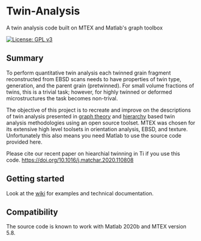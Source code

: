 # Twin-Analysis
A twin analysis code built on MTEX and Matlab's graph toolbox

[![License: GPL v3](https://img.shields.io/badge/License-GPLv3-blue.svg)](https://github.com/djm87/Twin-Analysis/blob/master/LICENSE)


## Summary
To perform quantitative twin analysis each twinned grain fragment reconstructed from EBSD scans needs to have properties of twin type, generation, and the parent grain (pretwinned). For small volume fractions of twins, this is a trivial task; however, for highly twinned or deformed microstructures the task becomes non-trival.

The objective of this project is to recreate and improve on the descriptions of twin analysis presented in [graph theory](https://link.springer.com/article/10.1007/s40192-018-0106-y) and [hierarchy](https://onlinelibrary.wiley.com/doi/full/10.1111/j.1365-2818.2009.03343.x) based twin analysis methodologies using an open source toolset. MTEX was chosen for its extensive high level toolsets in orientation analysis, EBSD, and texture. Unfortunately this also means you need Matlab to use the source code provided here.

Please cite our recent paper on hiearchial twinning in Ti if you use this code.
https://doi.org/10.1016/j.matchar.2020.110808 

## Getting started
Look at the [wiki](https://github.com/djm87/Twin-Analysis/wiki) for examples and technical documentation.

## Compatibility 
The source code is known to work with Matlab 2020b and MTEX version 5.8.
